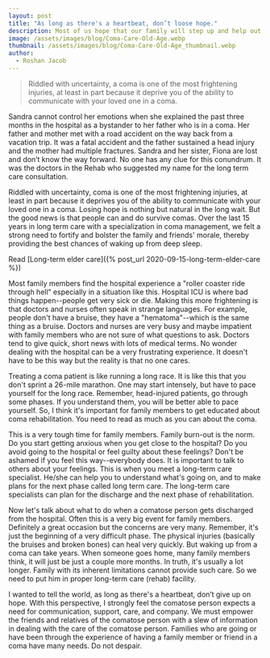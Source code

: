 ```yaml
---
layout: post
title: "As long as there's a heartbeat, don’t loose hope."
description: Most of us hope that our family will step up and help out. But the reality is different. For an increasing number of seniors, that option isn’t there.
image: /assets/images/blog/Coma-Care-Old-Age.webp
thumbnail: /assets/images/blog/Coma-Care-Old-Age_thumbnail.webp
author:
  - Roshan Jacob
---
```


> Riddled with uncertainty, a coma is one of the most frightening injuries, at least in part because it deprive you of the ability to communicate with your loved one in a coma.

Sandra cannot control her emotions when she explained the past three months in the hospital as a bystander to her father who is in a coma. Her father and mother met with a road accident on the way back from a vacation trip. It was a fatal accident and the father sustained a head injury and the mother had multiple fractures. Sandra and her sister, Fiona are lost and don’t know the way forward. No one has any clue for this conundrum. It was the doctors in the Rehab who suggested my name for the long term care consultation.

Riddled with uncertainty, coma is one of the most frightening injuries, at least in part because it deprives you of the ability to communicate with your loved one in a coma. Losing hope is nothing but natural in the long wait. But the good news is that people can and do survive comas. Over the last 15 years in long term care with a specialization in coma management, we felt a strong need to fortify and bolster the family and friends' morale, thereby providing the best chances of waking up from deep sleep.

Read [Long-term elder care]({% post_url 2020-09-15-long-term-elder-care %})

Most family members find the hospital experience a "roller coaster ride through hell” especially in a situation like this. Hospital ICU is where bad things happen--people get very sick or die. Making this more frightening is that doctors and nurses often speak in strange languages. For example, people don't have a bruise, they have a "hematoma"--which is the same thing as a bruise. Doctors and nurses are very busy and maybe impatient with family members who are not sure of what questions to ask. Doctors tend to give quick, short news with lots of medical terms. No wonder dealing with the hospital can be a very frustrating experience. It doesn't have to be this way but the reality is that no one cares.

Treating a coma patient is like running a long race. It is like this that you don't sprint a 26-mile marathon. One may start intensely, but have to pace yourself for the long race. Remember, head-injured patients, go through some phases. If you understand them, you will be better able to pace yourself. So, I think it's important for family members to get educated about coma rehabilitation. You need to read as much as you can about the coma.

This is a very tough time for family members. Family burn-out is the norm. Do you start getting anxious when you get close to the hospital? Do you avoid going to the hospital or feel guilty about these feelings? Don't be ashamed if you feel this way--everybody does. It is important to talk to others about your feelings. This is when you meet a long-term care specialist. He/she can help you to understand what's going on, and to make plans for the next phase called long term care. The long-term care specialists can plan for the discharge and the next phase of rehabilitation.

Now let's talk about what to do when a comatose person gets discharged from the hospital. Often this is a very big event for family members. Definitely a great occasion but the concerns are very many. Remember, it's just the beginning of a very difficult phase. The physical injuries (basically the bruises and broken bones) can heal very quickly. But waking up from a coma can take years. When someone goes home, many family members think, it will just be just a couple more months. In truth, it's usually a lot longer. Family with its inherent limitations cannot provide such care. So we need to put him in proper long-term care (rehab) facility.

I wanted to tell the world, as long as there's a heartbeat, don’t give up on hope. With this perspective, I strongly feel the comatose person expects a need for communication, support, care, and company. We must empower the friends and relatives of the comatose person with a slew of information in dealing with the care of the comatose person. Families who are going or have been through the experience of having a family member or friend in a coma have many needs. Do not despair.
